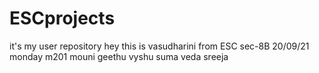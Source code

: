# ESCprojects
it's my user repository
hey
this is vasudharini
from ESC sec-8B
20/09/21
monday
m201
mouni 
geethu
vyshu
suma
veda
sreeja

